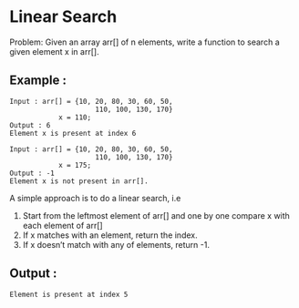 # Linear Search
Problem: Given an array arr[] of n elements, write a function to search a given element x in arr[].

## Example :
```
Input : arr[] = {10, 20, 80, 30, 60, 50, 
                     110, 100, 130, 170}
            x = 110;
Output : 6
Element x is present at index 6

Input : arr[] = {10, 20, 80, 30, 60, 50, 
                     110, 100, 130, 170}
            x = 175;
Output : -1
Element x is not present in arr[].
```

A simple approach is to do a linear search, i.e  

1. Start from the leftmost element of arr[] and one by one compare x with each element of arr[]
2. If x matches with an element, return the index.
3. If x doesn’t match with any of elements, return -1.


## Output :
```
Element is present at index 5
```